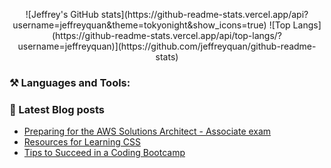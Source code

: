 <p align="center">
![Jeffrey's GitHub stats](https://github-readme-stats.vercel.app/api?username=jeffreyquan&theme=tokyonight&show_icons=true)
![Top Langs](https://github-readme-stats.vercel.app/api/top-langs/?username=jeffreyquan)](https://github.com/jeffreyquan/github-readme-stats)
</p>

### ⚒️ Languages and Tools:

### 📝 Latest Blog posts

<!-- BLOG-POST-LIST:START -->

- [Preparing for the AWS Solutions Architect - Associate exam](https://www.jeffreyquan.com/blog/preparing-for-the-aws-solutions-architect-associate-exam)
- [Resources for Learning CSS](https://www.jeffreyquan.com/blog/resources-for-learning-css)
- [Tips to Succeed in a Coding Bootcamp](https://www.jeffreyquan.com/blog/tips-to-succeed-in-a-coding-bootcamp)
<!-- BLOG-POST-LIST:END -->
